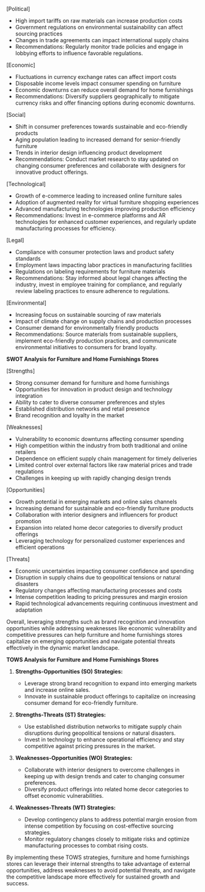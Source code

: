 [Political]
- High import tariffs on raw materials can increase production costs
- Government regulations on environmental sustainability can affect sourcing practices
- Changes in trade agreements can impact international supply chains
- Recommendations: Regularly monitor trade policies and engage in lobbying efforts to influence favorable regulations.

[Economic]
- Fluctuations in currency exchange rates can affect import costs
- Disposable income levels impact consumer spending on furniture
- Economic downturns can reduce overall demand for home furnishings
- Recommendations: Diversify suppliers geographically to mitigate currency risks and offer financing options during economic downturns.

[Social]
- Shift in consumer preferences towards sustainable and eco-friendly products
- Aging population leading to increased demand for senior-friendly furniture
- Trends in interior design influencing product development
- Recommendations: Conduct market research to stay updated on changing consumer preferences and collaborate with designers for innovative product offerings.

[Technological]
- Growth of e-commerce leading to increased online furniture sales
- Adoption of augmented reality for virtual furniture shopping experiences
- Advanced manufacturing technologies improving production efficiency
- Recommendations: Invest in e-commerce platforms and AR technologies for enhanced customer experiences, and regularly update manufacturing processes for efficiency.

[Legal]
- Compliance with consumer protection laws and product safety standards
- Employment laws impacting labor practices in manufacturing facilities
- Regulations on labeling requirements for furniture materials
- Recommendations: Stay informed about legal changes affecting the industry, invest in employee training for compliance, and regularly review labeling practices to ensure adherence to regulations.

[Environmental]
- Increasing focus on sustainable sourcing of raw materials
- Impact of climate change on supply chains and production processes
- Consumer demand for environmentally friendly products
- Recommendations: Source materials from sustainable suppliers, implement eco-friendly production practices, and communicate environmental initiatives to consumers for brand loyalty.

**SWOT Analysis for Furniture and Home Furnishings Stores**

[Strengths]
- Strong consumer demand for furniture and home furnishings
- Opportunities for innovation in product design and technology integration
- Ability to cater to diverse consumer preferences and styles
- Established distribution networks and retail presence
- Brand recognition and loyalty in the market

[Weaknesses]
- Vulnerability to economic downturns affecting consumer spending
- High competition within the industry from both traditional and online retailers
- Dependence on efficient supply chain management for timely deliveries
- Limited control over external factors like raw material prices and trade regulations
- Challenges in keeping up with rapidly changing design trends

[Opportunities]
- Growth potential in emerging markets and online sales channels
- Increasing demand for sustainable and eco-friendly furniture products
- Collaboration with interior designers and influencers for product promotion
- Expansion into related home decor categories to diversify product offerings
- Leveraging technology for personalized customer experiences and efficient operations

[Threats]
- Economic uncertainties impacting consumer confidence and spending
- Disruption in supply chains due to geopolitical tensions or natural disasters
- Regulatory changes affecting manufacturing processes and costs
- Intense competition leading to pricing pressures and margin erosion
- Rapid technological advancements requiring continuous investment and adaptation

Overall, leveraging strengths such as brand recognition and innovation opportunities while addressing weaknesses like economic vulnerability and competitive pressures can help furniture and home furnishings stores capitalize on emerging opportunities and navigate potential threats effectively in the dynamic market landscape.

**TOWS Analysis for Furniture and Home Furnishings Stores**

1. **Strengths-Opportunities (SO) Strategies:**
   - Leverage strong brand recognition to expand into emerging markets and increase online sales.
   - Innovate in sustainable product offerings to capitalize on increasing consumer demand for eco-friendly furniture.

2. **Strengths-Threats (ST) Strategies:**
   - Use established distribution networks to mitigate supply chain disruptions during geopolitical tensions or natural disasters.
   - Invest in technology to enhance operational efficiency and stay competitive against pricing pressures in the market.

3. **Weaknesses-Opportunities (WO) Strategies:**
   - Collaborate with interior designers to overcome challenges in keeping up with design trends and cater to changing consumer preferences.
   - Diversify product offerings into related home decor categories to offset economic vulnerabilities.

4. **Weaknesses-Threats (WT) Strategies:**
   - Develop contingency plans to address potential margin erosion from intense competition by focusing on cost-effective sourcing strategies.
   - Monitor regulatory changes closely to mitigate risks and optimize manufacturing processes to combat rising costs.

By implementing these TOWS strategies, furniture and home furnishings stores can leverage their internal strengths to take advantage of external opportunities, address weaknesses to avoid potential threats, and navigate the competitive landscape more effectively for sustained growth and success.

